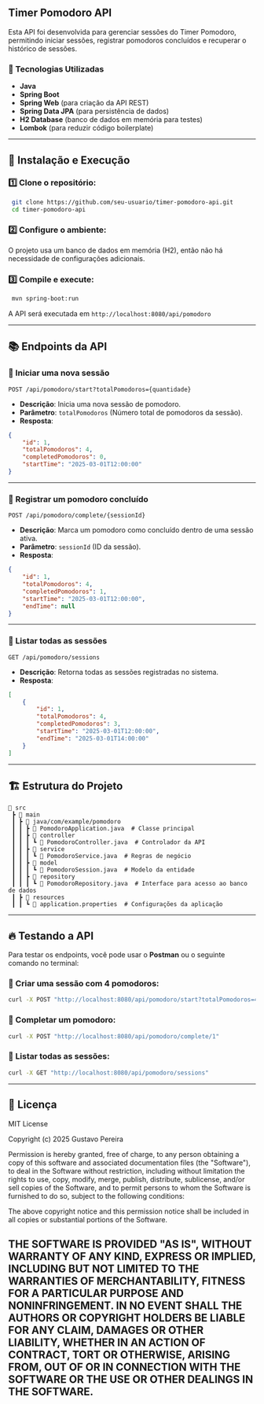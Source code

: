 ## Timer Pomodoro API

Esta API foi desenvolvida para gerenciar sessões do Timer Pomodoro, permitindo iniciar sessões, registrar pomodoros concluídos e recuperar o histórico de sessões.

### 🚀 Tecnologias Utilizadas
- **Java**
- **Spring Boot**
- **Spring Web** (para criação da API REST)
- **Spring Data JPA** (para persistência de dados)
- **H2 Database** (banco de dados em memória para testes)
- **Lombok** (para reduzir código boilerplate)

---

## 📌 Instalação e Execução
### 1️⃣ Clone o repositório:
```bash
 git clone https://github.com/seu-usuario/timer-pomodoro-api.git
 cd timer-pomodoro-api
```

### 2️⃣ Configure o ambiente:
O projeto usa um banco de dados em memória (H2), então não há necessidade de configurações adicionais.

### 3️⃣ Compile e execute:
```bash
 mvn spring-boot:run
```
A API será executada em `http://localhost:8080/api/pomodoro`

---

## 📚 Endpoints da API

### 🔹 Iniciar uma nova sessão
```http
POST /api/pomodoro/start?totalPomodoros={quantidade}
```
- **Descrição**: Inicia uma nova sessão de pomodoro.
- **Parâmetro**: `totalPomodoros` (Número total de pomodoros da sessão).
- **Resposta**:
```json
{
    "id": 1,
    "totalPomodoros": 4,
    "completedPomodoros": 0,
    "startTime": "2025-03-01T12:00:00"
}
```

---

### 🔹 Registrar um pomodoro concluído
```http
POST /api/pomodoro/complete/{sessionId}
```
- **Descrição**: Marca um pomodoro como concluído dentro de uma sessão ativa.
- **Parâmetro**: `sessionId` (ID da sessão).
- **Resposta**:
```json
{
    "id": 1,
    "totalPomodoros": 4,
    "completedPomodoros": 1,
    "startTime": "2025-03-01T12:00:00",
    "endTime": null
}
```

---

### 🔹 Listar todas as sessões
```http
GET /api/pomodoro/sessions
```
- **Descrição**: Retorna todas as sessões registradas no sistema.
- **Resposta**:
```json
[
    {
        "id": 1,
        "totalPomodoros": 4,
        "completedPomodoros": 3,
        "startTime": "2025-03-01T12:00:00",
        "endTime": "2025-03-01T14:00:00"
    }
]
```

---

## 🏗️ Estrutura do Projeto
```
📂 src
 ┣ 📂 main
 ┃ ┣ 📂 java/com/example/pomodoro
 ┃ ┃ ┣ 📄 PomodoroApplication.java  # Classe principal
 ┃ ┃ ┣ 📂 controller
 ┃ ┃ ┃ ┗ 📄 PomodoroController.java  # Controlador da API
 ┃ ┃ ┣ 📂 service
 ┃ ┃ ┃ ┗ 📄 PomodoroService.java  # Regras de negócio
 ┃ ┃ ┣ 📂 model
 ┃ ┃ ┃ ┗ 📄 PomodoroSession.java  # Modelo da entidade
 ┃ ┃ ┣ 📂 repository
 ┃ ┃ ┃ ┗ 📄 PomodoroRepository.java  # Interface para acesso ao banco de dados
 ┃ ┣ 📂 resources
 ┃ ┃ ┗ 📄 application.properties  # Configurações da aplicação
```

---

## 🔥 Testando a API
Para testar os endpoints, você pode usar o **Postman** ou o seguinte comando no terminal:

### 🔹 Criar uma sessão com 4 pomodoros:
```bash
curl -X POST "http://localhost:8080/api/pomodoro/start?totalPomodoros=4"
```

### 🔹 Completar um pomodoro:
```bash
curl -X POST "http://localhost:8080/api/pomodoro/complete/1"
```

### 🔹 Listar todas as sessões:
```bash
curl -X GET "http://localhost:8080/api/pomodoro/sessions"
```

---
## 📜 Licença

MIT License

Copyright (c) 2025 Gustavo Pereira

Permission is hereby granted, free of charge, to any person obtaining a copy
of this software and associated documentation files (the "Software"), to deal
in the Software without restriction, including without limitation the rights
to use, copy, modify, merge, publish, distribute, sublicense, and/or sell
copies of the Software, and to permit persons to whom the Software is
furnished to do so, subject to the following conditions:

The above copyright notice and this permission notice shall be included in all
copies or substantial portions of the Software.

THE SOFTWARE IS PROVIDED "AS IS", WITHOUT WARRANTY OF ANY KIND, EXPRESS OR
IMPLIED, INCLUDING BUT NOT LIMITED TO THE WARRANTIES OF MERCHANTABILITY,
FITNESS FOR A PARTICULAR PURPOSE AND NONINFRINGEMENT. IN NO EVENT SHALL THE
AUTHORS OR COPYRIGHT HOLDERS BE LIABLE FOR ANY CLAIM, DAMAGES OR OTHER
LIABILITY, WHETHER IN AN ACTION OF CONTRACT, TORT OR OTHERWISE, ARISING FROM,
OUT OF OR IN CONNECTION WITH THE SOFTWARE OR THE USE OR OTHER DEALINGS IN THE
SOFTWARE.
---
